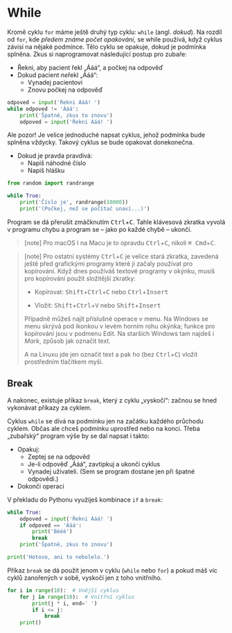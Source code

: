 # While

Kromě cyklu `for` máme ještě druhý typ cyklu: `while` (angl. *dokud*).
Na rozdíl od `for`, kde *předem známe počet opakování*,
se while používá, když cyklus závisí na nějaké podmínce.
Tělo cyklu se opakuje, dokud je podmínka splněna.
Zkus si naprogramovat následující postup pro zubaře:

* Řekni, aby pacient řekl „Ááá“, a počkej na odpověď
* Dokud pacient *ne*řekl „Ááá“:
  * Vynadej pacientovi
  * Znovu počkej na odpověď

```python
odpoved = input('Řekni Ááá! ')
while odpoved != 'Ááá':
    print('Špatně, zkus to znovu')
    odpoved = input('Řekni Ááá! ')
```

Ale pozor! Je velice jednoduché napsat cyklus,
jehož podmínka bude splněna vždycky.
Takový cyklus se bude opakovat donekonečna.

* Dokud je pravda pravdivá:
  * Napiš náhodné číslo
  * Napiš hlášku

```python
from random import randrange

while True:
    print('Číslo je', randrange(10000))
    print('(Počkej, než se počítač unaví...)')
```

Program se dá přerušit zmáčknutím
<kbd>Ctrl</kbd>+<kbd>C</kbd>.
Tahle klávesová zkratka vyvolá v programu chybu
a program se – jako po každé chybě – ukončí.

> [note] Pro macOS
> I na Macu je to opravdu <kbd>Ctrl</kbd>+<kbd>C</kbd>, nikoli
> <kbd>⌘ Cmd</kbd>+<kbd>C</kbd>.

> [note] Pro ostatní systémy
> <kbd>Ctrl</kbd>+<kbd>C</kbd> je velice stará zkratka, zavedená ještě před
> grafickými programy které ji začaly používat pro kopírování.
> Když dnes používáš textové programy v okýnku,
> musíš pro kopírování použít složitější zkratky:
>
> * Kopírovat:
>   <kbd>Shift</kbd>+<kbd>Ctrl</kbd>+<kbd>C</kbd> nebo
>   <kbd>Ctrl</kbd>+<kbd>Insert</kbd>
>
> * Vložit:
>   <kbd>Shift</kbd>+<kbd>Ctrl</kbd>+<kbd>V</kbd> nebo
>   <kbd>Shift</kbd>+<kbd>Insert</kbd>
>
> Případně můžeš najít příslušné operace v menu.
> Na Windows se menu skrývá pod ikonkou v levém horním rohu okýnka;
> funkce pro kopírování jsou v podmenu Edit.
> Na starších Windows tam najdeš i *Mark*, způsob jak označit text.
>
> A na Linuxu jde jen označit text a pak ho (bez <kbd>Ctrl</kbd>+<kbd>C</kbd>)
> vložit prostředním tlačítkem myši.

## Break

A nakonec, existuje příkaz `break`, který z cyklu „vyskočí“:
začnou se hned vykonávat příkazy za cyklem.

Cyklus `while` se dívá na podmínku jen na začátku každého průchodu cyklem.
Občas ale chceš podmínku uprostřed nebo na konci.
Třeba „zubařský“ program výše by se dal napsat i takto:

* Opakuj:
  * Zeptej se na odpověd
  * Je-li odpověď „Ááá“, zavtipkuj a ukonči cyklus
  * Vynadej uživateli. (Sem se program dostane jen při špatné odpovědi.)
* Dokonči operaci

V překladu do Pythonu využiješ kombinace `if` a `break`:

```python
while True:
    odpoved = input('Řekni Ááá! ')
    if odpoved == 'Ááá':
        print('Bééé')
        break
    print('Špatně, zkus to znovu')

print('Hotovo, ani to nebolelo.')
```

Příkaz `break` se dá použít jenom v cyklu (`while` nebo `for`)
a pokud máš víc cyklů zanořených v sobě, vyskočí jen z toho vnitřního.

```python
for i in range(10):  # Vnější cyklus
    for j in range(10):  # Vnitřní cyklus
        print(j * i, end=' ')
        if i <= j:
            break
    print()
```
